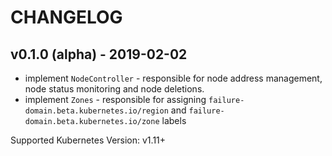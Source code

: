 # CHANGELOG

## v0.1.0 (alpha) - 2019-02-02
* implement `NodeController` - responsible for node address management, node status monitoring and node deletions.
* implement `Zones` - responsible for assigning `failure-domain.beta.kubernetes.io/region` and `failure-domain.beta.kubernetes.io/zone` labels

Supported Kubernetes Version: v1.11+
